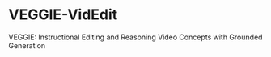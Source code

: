 # VEGGIE-VidEdit
VEGGIE: Instructional Editing and Reasoning Video Concepts with Grounded Generation
